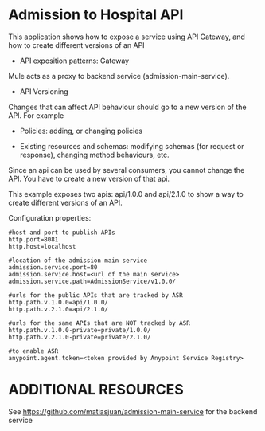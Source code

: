 Admission to Hospital API
=======

This application shows how to expose a service using API Gateway, and how to create different versions of an API

* API exposition patterns: Gateway 

Mule acts as a proxy to backend service (admission-main-service).

* API Versioning

Changes that can affect API behaviour should go to a new version of the API. For example

* Policies: adding, or changing policies

* Existing resources and schemas: modifying schemas (for request or response), changing method behaviours, etc.

Since an api can be used by several consumers, you cannot change the API. You have to create a new version of that api.

This example exposes two apis: api/1.0.0 and api/2.1.0 to show a way to create different versions of an API.


Configuration properties:

```
#host and port to publish APIs
http.port=8081
http.host=localhost

#location of the admission main service
admission.service.port=80
admission.service.host=<url of the main service>
admission.service.path=AdmissionService/v1.0.0/

#urls for the public APIs that are tracked by ASR
http.path.v.1.0.0=api/1.0.0/
http.path.v.2.1.0=api/2.1.0/

#urls for the same APIs that are NOT tracked by ASR
http.path.v.1.0.0-private=private/1.0.0/
http.path.v.2.1.0-private=private/2.1.0/

#to enable ASR
anypoint.agent.token=<token provided by Anypoint Service Registry>
```


ADDITIONAL RESOURCES
====================
See https://github.com/matiasjuan/admission-main-service for the backend service


